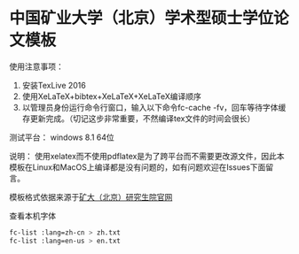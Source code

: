 # 中国矿业大学（北京）学术型硕士学位论文模板

使用注意事项：
1. 安装TexLive 2016
2. 使用XeLaTeX+bibtex+XeLaTeX+XeLaTeX编译顺序
3. 以管理员身份运行命令行窗口，输入以下命令fc-cache -fv，回车等待字体缓存更新完成。（切记这步非常重要，不然编译tex文件的时间会很长）

测试平台：
windows 8.1 64位


说明：
使用xelatex而不使用pdflatex是为了跨平台而不需要更改源文件，因此本模板在Linux和MacOS上编译都是没有问题的，如有问题欢迎在Issues下面留言。 


模板格式依据来源于[矿大（北京）研究生院官网](http://yjs.cumtb.edu.cn/index.php?m=content&c=index&a=show&catid=89&id=271)


查看本机字体
```bash
fc-list :lang=zh-cn > zh.txt
fc-list :lang=en-us > en.txt
```
